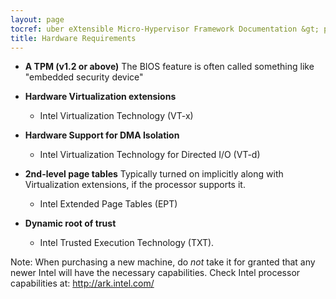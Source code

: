 ```yaml
---
layout: page
tocref: uber eXtensible Micro-Hypervisor Framework Documentation &gt; pc-intel-x86_32 
title: Hardware Requirements
---
```


* **A TPM (v1.2 or above)** The BIOS feature is often called something 
	like "embedded security device"

* **Hardware Virtualization extensions**
	* Intel Virtualization Technology (VT-x)

* **Hardware Support for DMA Isolation**
	* Intel Virtualization Technology for Directed I/O (VT-d)

* **2nd-level page tables** Typically turned on implicitly along with
    Virtualization extensions, if the processor supports it.
	* Intel Extended Page Tables (EPT)

* **Dynamic root of trust**
	* Intel Trusted Execution Technology (TXT). 
	
Note: When purchasing a new machine, do *not* take it for granted that any
newer Intel will have the necessary capabilities. Check Intel processor 
capabilities at: <http://ark.intel.com/>
